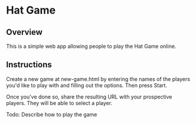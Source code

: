 # Hat Game

## Overview
This is a simple web app allowing people to play the Hat Game online.

## Instructions
Create a new game at new-game.html by entering the names of the players you'd like to play with and filling out the options. Then press Start.

Once you've done so, share the resulting URL with your prospective players. They will be able to select a player.

Todo: Describe how to play the game